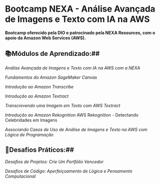 # Bootcamp NEXA - Análise Avançada de Imagens e Texto com IA na AWS

**Bootcamp oferecido pela DIO e patrocinado pela NEXA Resources, com o apoio da Amazon Web Services (AWS).** 

## 📚Módulos de Aprendizado:##

*Análise Avançada de Imagens e Texto com IA na AWS com a NEXA*

*Fundamentos do Amazon SageMaker Canvas*

*Introdução ao Amazon Transcribe*

*Introdução ao Amazon Textract*

*Transcrevendo uma Imagem em Texto com AWS Textract*

*Introdução ao Amazon Rekognition*
	AWS Rekognition - Detectando Celebridades em Imagens

*Associando Casos de Uso de Análise de Imagens e Texto na AWS com Lógica de Programação*

## 🧩Desafios Práticos:##

*Desafios de Projetos: Crie Um Portfólio Vencedor*

*Desafios de Código: Aperfeiçoamento de Lógica e Pensamento Computacional*

